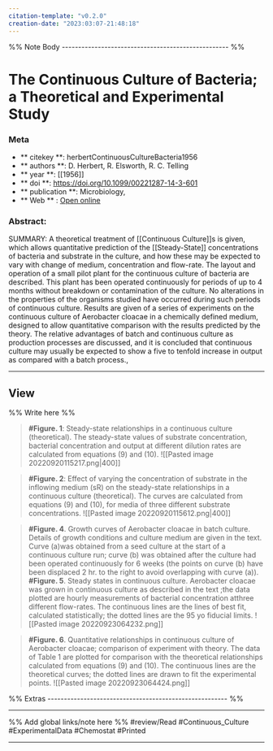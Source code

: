 ```yaml
---
citation-template: "v0.2.0"
creation-date: "2023:03:07-21:48:18"
---
```





%% Note Body --------------------------------------------------- %%
# The Continuous Culture of Bacteria; a Theoretical and Experimental Study

### Meta
- ** citekey **: herbertContinuousCultureBacteria1956
- ** authors **: D. Herbert, R. Elsworth, R. C. Telling
- ** year **: [[1956]]
- ** doi **: https://doi.org/10.1099/00221287-14-3-601
- ** publication **: Microbiology,
- ** Web ** : [Open online](https://www.microbiologyresearch.org/content/journal/micro/10.1099/00221287-14-3-601)


### Abstract:
SUMMARY: A theoretical treatment of [[Continuous Culture]]s is given, which allows quantitative prediction of the [[Steady-State]] concentrations of bacteria and substrate in the culture, and how these may be expected to vary with change of medium, concentration and flow-rate. The layout and operation of a small pilot plant for the continuous culture of bacteria are described. This plant has been operated continuously for periods of up to 4 months without breakdown or contamination of the culture. No alterations in the properties of the organisms studied have occurred during such periods of continuous culture. Results are given of a series of experiments on the continuous culture of Aerobacter cloacae in a chemically defined medium, designed to allow quantitative comparison with the results predicted by the theory. The relative advantages of batch and continuous culture as production processes are discussed, and it is concluded that continuous culture may usually be expected to show a five to tenfold increase in output as compared with a batch process.,

---

## View

%% Write here %%

> **#Figure. 1**: Steady-state relationships in a continuous culture (theoretical). The steady-state values of substrate concentration, bacterial concentration and output at different dilution rates are calculated from equations (9) and (10).
>	![[Pasted image 20220920115217.png|400]]

> **#Figure. 2**: Effect of varying the concentration of substrate in the inflowing medium (sR) on the steady-state relationships in a continuous culture (theoretical). The curves are calculated from equations (9) and (10), for media of three different substrate concentrations.
>	![[Pasted image 20220920115612.png|400]]

> **#Figure. 4**. Growth curves of Aerobacter cloacae in batch culture. Details of growth conditions and culture medium are given in the text. Curve (a)was obtained from a seed culture at the start of a continuous culture run; curve (b) was obtained after the culture had been operated continuously for 6 weeks (the points on curve (b) have been displaced 2 hr. to the right to avoid overlapping with curve (a)). 
> **#Figure. 5**. Steady states in continuous culture. Aerobacter cloacae was grown in continuous culture as described in the text ;the data plotted are hourly measurements of bacterial concentration atthree different flow-rates. The continuous lines are the lines of best fit, calculated statistically; the dotted lines are the 95 yo fiducial limits.
>	![[Pasted image 20220923064232.png]]

> **#Figure. 6**. Quantitative relationships in continuous culture of Aerobacter cloacae; comparison of experiment with theory. The data of Table 1 are plotted for comparison with the theoretical relationships calculated from equations (9) and (10). The continuous lines are the theoretical curves; the dotted lines are drawn to fit the experimental points.
> 	![[Pasted image 20220923064424.png]]

%% Extras ------------------------------------------------------- %%
___

%% Add global links/note here %%
#review/Read
#Continuous_Culture
#ExperimentalData
#Chemostat
#Printed
___
